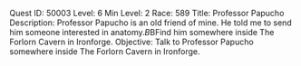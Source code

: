 Quest ID: 50003
Level: 6
Min Level: 2
Race: 589
Title: Professor Papucho
Description: Professor Papucho is an old friend of mine. He told me to send him someone interested in anatomy.$B$BFind him somewhere inside The Forlorn Cavern in Ironforge.
Objective: Talk to Professor Papucho somewhere inside The Forlorn Cavern in Ironforge.
